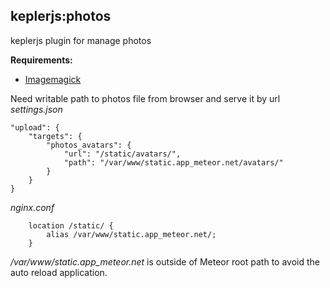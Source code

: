 ## keplerjs:photos

keplerjs plugin for manage photos

**Requirements:**
- [Imagemagick](http://www.imagemagick.org/)

Need writable path to photos file from browser and serve it by url
*settings.json*
```
"upload": {
    "targets": {
        "photos_avatars": {
            "url": "/static/avatars/",
            "path": "/var/www/static.app_meteor.net/avatars/"
        }
    }
}
```

*nginx.conf*
```
    location /static/ { 
        alias /var/www/static.app_meteor.net/;
    }
```

*/var/www/static.app_meteor.net* is outside of Meteor root path to avoid the auto reload application.
